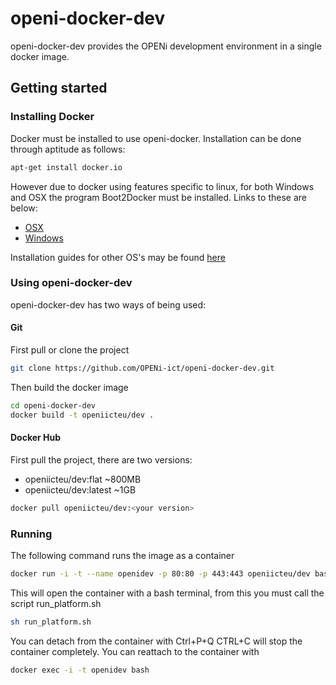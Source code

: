 # openi-docker-dev

openi-docker-dev provides the OPENi development environment in a single 
docker image. 

## Getting started

### Installing Docker

Docker must be installed to use openi-docker.
Installation can be done through aptitude as follows:

```bash
apt-get install docker.io
```

However due to docker using features specific to linux, for both Windows and OSX the program Boot2Docker must be installed.
Links to these are below: 
- [OSX](https://github.com/boot2docker/osx-installer/releases/tag/v1.4.1)
- [Windows](https://github.com/boot2docker/windows-installer/releases/tag/v1.4.1)

Installation guides for other OS's may be found [here](https://docs.docker.com/installation/)


### Using openi-docker-dev

openi-docker-dev has two ways of being used:

#### Git

First pull or clone the project

```bash
git clone https://github.com/OPENi-ict/openi-docker-dev.git
```

Then build the docker image

```bash
cd openi-docker-dev
docker build -t openiicteu/dev .
```

#### Docker Hub

First pull the project, there are two versions:
- openiicteu/dev:flat   ~800MB
- openiicteu/dev:latest ~1GB

```bash
docker pull openiicteu/dev:<your version>
```

### Running

The following command runs the image as a container

```bash
docker run -i -t --name openidev -p 80:80 -p 443:443 openiicteu/dev bash
```

This will open the container with a bash terminal,
from this you must call the script run_platform.sh

```bash
sh run_platform.sh
```

You can detach from the container with Ctrl+P+Q
CTRL+C will stop the container completely.
You can reattach to the container with

```bash
docker exec -i -t openidev bash
```

